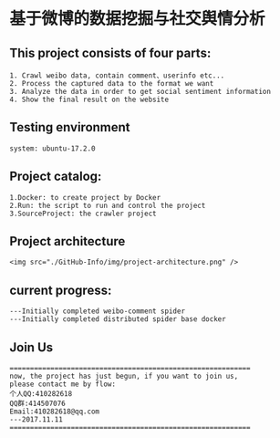 # 基于微博的数据挖掘与社交舆情分析

## This project consists of four parts:
```
1. Crawl weibo data, contain comment、userinfo etc...
2. Process the captured data to the format we want
3. Analyze the data in order to get social sentiment information
4. Show the final result on the website
```

## Testing environment
```
system: ubuntu-17.2.0
```

## Project catalog:
```
1.Docker: to create project by Docker
2.Run: the script to run and control the project
3.SourceProject: the crawler project
```

## Project architecture
```
<img src="./GitHub-Info/img/project-architecture.png" />
```

## current progress:
```
---Initially completed weibo-comment spider
---Initially completed distributed spider base docker
```

## Join Us
```
===========================================================
now, the project has just begun, if you want to join us, 
please contact me by flow:
个人QQ:410282618
QQ群:414507076
Email:410282618@qq.com
---2017.11.11
===========================================================
```
